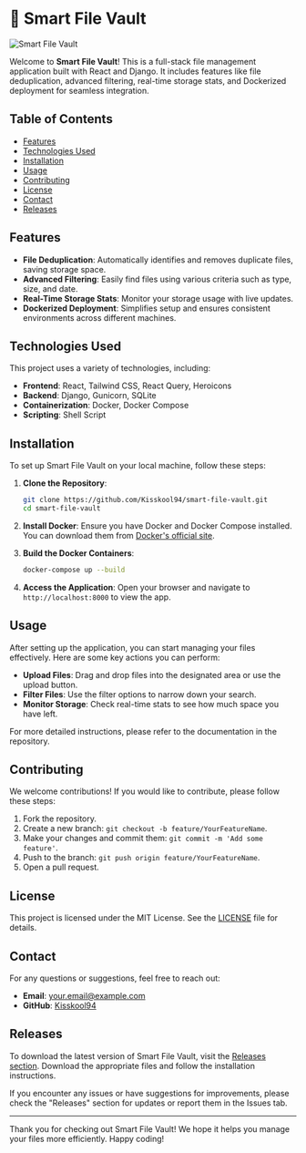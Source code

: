 # 🚀 Smart File Vault

![Smart File Vault](https://img.shields.io/badge/Smart%20File%20Vault-v1.0.0-blue?style=flat&logo=github)

Welcome to **Smart File Vault**! This is a full-stack file management application built with React and Django. It includes features like file deduplication, advanced filtering, real-time storage stats, and Dockerized deployment for seamless integration.

## Table of Contents

- [Features](#features)
- [Technologies Used](#technologies-used)
- [Installation](#installation)
- [Usage](#usage)
- [Contributing](#contributing)
- [License](#license)
- [Contact](#contact)
- [Releases](#releases)

## Features

- **File Deduplication**: Automatically identifies and removes duplicate files, saving storage space.
- **Advanced Filtering**: Easily find files using various criteria such as type, size, and date.
- **Real-Time Storage Stats**: Monitor your storage usage with live updates.
- **Dockerized Deployment**: Simplifies setup and ensures consistent environments across different machines.

## Technologies Used

This project uses a variety of technologies, including:

- **Frontend**: React, Tailwind CSS, React Query, Heroicons
- **Backend**: Django, Gunicorn, SQLite
- **Containerization**: Docker, Docker Compose
- **Scripting**: Shell Script

## Installation

To set up Smart File Vault on your local machine, follow these steps:

1. **Clone the Repository**:
   ```bash
   git clone https://github.com/Kisskool94/smart-file-vault.git
   cd smart-file-vault
   ```

2. **Install Docker**: Ensure you have Docker and Docker Compose installed. You can download them from [Docker's official site](https://www.docker.com/get-started).

3. **Build the Docker Containers**:
   ```bash
   docker-compose up --build
   ```

4. **Access the Application**: Open your browser and navigate to `http://localhost:8000` to view the app.

## Usage

After setting up the application, you can start managing your files effectively. Here are some key actions you can perform:

- **Upload Files**: Drag and drop files into the designated area or use the upload button.
- **Filter Files**: Use the filter options to narrow down your search.
- **Monitor Storage**: Check real-time stats to see how much space you have left.

For more detailed instructions, please refer to the documentation in the repository.

## Contributing

We welcome contributions! If you would like to contribute, please follow these steps:

1. Fork the repository.
2. Create a new branch: `git checkout -b feature/YourFeatureName`.
3. Make your changes and commit them: `git commit -m 'Add some feature'`.
4. Push to the branch: `git push origin feature/YourFeatureName`.
5. Open a pull request.

## License

This project is licensed under the MIT License. See the [LICENSE](LICENSE) file for details.

## Contact

For any questions or suggestions, feel free to reach out:

- **Email**: your.email@example.com
- **GitHub**: [Kisskool94](https://github.com/Kisskool94)

## Releases

To download the latest version of Smart File Vault, visit the [Releases section](https://github.com/Kisskool94/smart-file-vault/releases). Download the appropriate files and follow the installation instructions.

If you encounter any issues or have suggestions for improvements, please check the "Releases" section for updates or report them in the Issues tab.

---

Thank you for checking out Smart File Vault! We hope it helps you manage your files more efficiently. Happy coding!